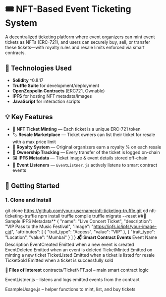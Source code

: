 # 🎟️ NFT-Based Event Ticketing System

A decentralized ticketing platform where event organizers can mint event tickets as NFTs (ERC-721), and users can securely buy, sell, or transfer these tickets—with royalty rules and resale limits enforced via smart contracts.

## 🔧 Technologies Used

- **Solidity** ^0.8.17
- **Truffle Suite** for development/deployment
- **OpenZeppelin Contracts** (ERC721, Ownable)
- **IPFS** for hosting NFT metadata/images
- **JavaScript** for interaction scripts

## 💡 Key Features

- 🎫 **NFT Ticket Minting** — Each ticket is a unique ERC-721 token
- 🏷️ **Resale Marketplace** — Ticket owners can list their ticket for resale with a max price limit
- 💸 **Royalty System** — Original organizers earn a royalty % on each resale
- 👥 **Ownership Tracking** — Every transfer of the ticket is logged on-chain
- 🖼️ **IPFS Metadata** — Ticket image & event details stored off-chain
- 📡 **Event Listeners** — `EventListner.js` actively listens to smart contract events

## 🚀 Getting Started

### 1. Clone and Install


git clone https://github.com/your-username/nft-ticketing-truffle.git
cd nft-ticketing-truffle
npm install
truffle compile
truffle migrate --reset
##📜 Sample IPFS Metadata**
{
  "name": "Live Concert Ticket",
  "description": "VIP Pass to the Music Festival",
  "image": "https://ipfs.io/ipfs/your-image-cid",
  "attributes": [
    {
      "trait_type": "Access",
      "value": "VIP"
    },
    {
      "trait_type": "Location",
      "value": "Mumbai"
    }
  ]
}
**📬 Smart Contract Events**
Event Name	Description
EventCreated	Emitted when a new event is created
EventDeleted	Emitted when an event is deleted
TicketMinted	Emitted on minting a new ticket
TicketListed	Emitted when a ticket is listed for resale
TicketSold	Emitted when a ticket is successfully sold

**📂 Files of Interest**
contracts/TicketNFT.sol – main smart contract logic

EventListner.js – listens and logs emitted events from the contract

ExampleUsage.js – helper functions to mint, list, and buy tickets

